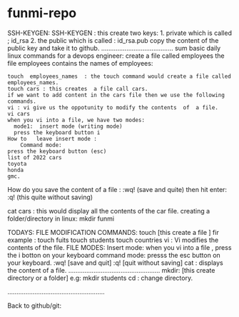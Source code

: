 # funmi-repo
SSH-KEYGEN:
  SSH-KEYGEN : this create two keys:
    1. private which is called ; id_rsa
    2. the public which is called : id_rsa.pub 
copy the content of the public key and take it to github.
........................................
sum basic daily linux commands for a devops engineer:
  create a file called employees
  the file employees contains the names of employees:

    touch  employees_names  : the touch command would create a file called employees_names.
    touch cars : this creates  a file call cars. 
    if we want to add content in the cars file then we use the following commands.
    vi : vi give us the oppotunity to modify the contents  of  a file. 
    vi cars 
    when you vi into a file, we have two modes:
      mode1:  insert mode (writing mode)
      press the keyboard button i
    How to   leave insert mode :
        Command mode:
    press the keyboard button (esc)
    list of 2022 cars 
    toyota
    honda
    gmc.
How do you save the content of a file :
  :wq! (save and quite) then hit enter:
  :q!  (this quite without saving)


cat cars  : this would display all the contents of the car file. 
creating a folder/directory in linux:   mkdir funmi

TODAYS:
  FILE MODIFICATION COMMANDS:
  touch  [this create a file ]
fir example :
  touch fuits 
  touch students
  touch countries
vi  :
   Vi modifies the contents of the file.
FILE MODES:
  Insert mode: when you vi into a file , press the i botton on your keyboard
  command mode: presss the esc button on your keyboard.
   :wq!   [save and quit]
   :q!    [quit without saving]
  cat : displays the content of a file. 
...................................................
  mkdir: [this create directory or a folder]
  e.g:
  mkdir students
  cd :  change directory.

......................................................

Back to github/git:
